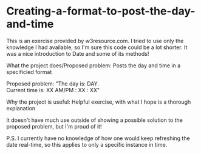 # Creating-a-format-to-post-the-day-and-time
This is an exercise provided by w3resource.com. I tried to use only the knowledge I had available, so I'm sure this code could be a lot shorter. It was a nice introduction to Date and some of its methods!

What the project does/Proposed problem: Posts the day and time in a specificied format

Proposed problem: "The day is: DAY.  
Current time is: XX AM/PM : XX : XX"

Why the project is useful: Helpful exercise, with what I hope is a thorough explanation

It doesn't have much use outside of showing a possible solution to the proposed problem, but I'm proud of it!

P.S. I currently have no knowledge of how one would keep refreshing the date real-time, so this applies to only a specific instance in time.
